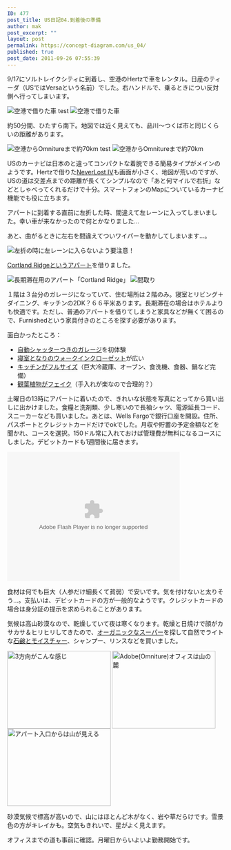 ```yaml
---
ID: 477
post_title: US日記04.到着後の準備
author: mak
post_excerpt: ""
layout: post
permalink: https://concept-diagram.com/us_04/
published: true
post_date: 2011-09-26 07:55:39
---
```

9/17にソルトレイクシティに到着し、空港のHertzで車をレンタル。日産のティーダ（USではVersaという名前）でした。右ハンドルで、乗るときについ反対側へ行ってしまいます。

![空港で借りた車](//res.cloudinary.com/mak00s/image/upload/f_auto,c_scale,w_660/v1509983977/2011-09-27-Nissan-Versa_anmmvy.jpg)
test
<img alt="空港で借りた車" sizes="100vw" src="//res.cloudinary.com/mak00s/image/upload/f_auto,w_auto/v1509983977/2011-09-27-Nissan-Versa_anmmvy.jpg" />

約50分間、ひたすら南下。地図では近く見えても、品川～つくば市と同じくらいの距離があります。

![空港からOmnitureまで約70km](//res.cloudinary.com/mak00s/image/upload/v1509984480/2011-09-25-SLC-to-Orem-70km_mdhwiy.png)
test
<img alt="空港からOmnitureまで約70km" sizes="100vw" src="//res.cloudinary.com/mak00s/image/upload/f_auto,w_auto/v1509984480/2011-09-25-SLC-to-Orem-70km_mdhwiy.png" />

USのカーナビは日本のと違ってコンパクトな着脱できる簡易タイプがメインのようです。Hertzで借りた[NeverLost IV](http://www.neverlost.com/neverlostinfo.aspx)も画面が小さく、地図が荒いのですが、USの道は交差点までの距離が長くてシンプルなので「あと何マイルで右折」などとしゃべってくれるだけで十分。スマートフォンのMapについているカーナビ機能でも役に立ちます。

アパートに到着する直前に左折した時、間違えて左レーンに入ってしまいました。幸い車が来なかったので何とかなりました...

あと、曲がるときに左右を間違えてついワイパーを動かしてしまいます...。

![左折の時に左レーンに入らないよう要注意！](//res.cloudinary.com/mak00s/image/upload/v1509984682/2011-09-26-Car-on-Left-Lane_si9a2o.png)

[Cortland Ridgeというアパート](http://www.oakwood.com/furnished-apartments/furnished/US/UT/Orem/prop238.html)を借りました。

![長期滞在用のアパート「Cortland Ridge」](//res.cloudinary.com/mak00s/image/upload/c_scale,w_328/v1509984922/2011-09-18-Cortland-Ridge-Garage_kwnx4q.jpg) ![間取り](//res.cloudinary.com/mak00s/image/upload/v1509985194/2011-09-18-Cortland-Ridge-Layout_kidija.jpg)

１階は３台分のガレージになっていて、住む場所は２階のみ。寝室とリビング＋ダイニング、キッチンの2DK？６６平米あります。長期滞在の場合はホテルよりも快適です。ただし、普通のアパートを借りてしまうと家具などが無くて困るので、Furnishedという家具付きのところを探す必要があります。

面白かったところ：

- <a href="http://www.flickr.com/photos/27261559@N06/6157472852/">自動シャッターつきのガレージ</a>を初体験
- <a href="http://www.flickr.com/photos/27261559@N06/6157481294/">寝室となりのウォークインクローゼット</a>が広い
- <a href="http://www.flickr.com/photos/27261559@N06/6157474992/">キッチンがフルサイズ</a>（巨大冷蔵庫、オーブン、食洗機、食器、鍋など完備）
- <a href="http://www.flickr.com/photos/27261559@N06/6158924171/">観葉植物がフェイク</a>（手入れが楽なので合理的？）

土曜日の13時にアパートに着いたので、きれいな状態を写真にとってから買い出しに出かけました。食糧と洗剤類、少し寒いので長袖シャツ、電源延長コード、スニーカーなども買いました。あとは、Wells Fargoで銀行口座を開設。住所、パスポートとクレジットカードだけでokでした。月収や貯蓄の予定金額などを聞かれ、コースを選択。150ドル常に入れておけば管理費が無料になるコースにしました。デビットカードも1週間後に届きます。

<object width="400" height="300"><param name="flashvars" value="offsite=true&amp;lang=en-us&amp;page_show_url=%2Fphotos%2F27261559%40N06%2Ftags%2Fcortlandridge%2Fshow%2F&amp;page_show_back_url=%2Fphotos%2F27261559%40N06%2Ftags%2Fcortlandridge%2F&amp;user_id=27261559@N06&amp;tags=cortlandridge&amp;jump_to=&amp;start_index=" /><param name="movie" value="https://www.flickr.com/apps/slideshow/show.swf?v=107931" /><param name="allowFullScreen" value="true" /><embed allowfullscreen="allowfullscreen" flashvars="offsite=true&amp;lang=en-us&amp;page_show_url=%2Fphotos%2F27261559%40N06%2Ftags%2Fcortlandridge%2Fshow%2F&amp;page_show_back_url=%2Fphotos%2F27261559%40N06%2Ftags%2Fcortlandridge%2F&amp;user_id=27261559@N06&amp;tags=cortlandridge&amp;jump_to=&amp;start_index=" height="300" src="https://www.flickr.com/apps/slideshow/show.swf?v=107931" type="application/x-shockwave-flash" width="400" /></object>

食材は何でも巨大（人参だけ細長くて貧弱）で安いです。気を付けないと太りそう...。支払いは、デビットカードの方が一般的なようです。クレジットカードの場合は身分証の提示を求められることがあります。

気候は高山砂漠なので、乾燥していて夜は寒くなります。乾燥と日焼けで顔がカサカサ＆ヒリヒリしてきたので、[オーガニックなスーパー](http://www.goodearthnaturalfoods.com/)を探して自然でライトな<a href="http://www.flickr.com/photos/27261559@N06/6181463809/in/photostream">石鹸とモイスチャー</a>、シャンプー、リンスなどを買いました。

<a title="3方向がこんな感じ by mak00s, on Flickr" href="http://www.flickr.com/photos/27261559@N06/6177864283/"><img src="https://farm7.static.flickr.com/6180/6177864283_d1a897df24_m.jpg" alt="3方向がこんな感じ" width="240" height="180" align="left" /></a><a title="Adobe(Omniture)オフィスは山の麓 by mak00s, on Flickr" href="http://www.flickr.com/photos/27261559@N06/6160988509/"><img src="https://farm7.static.flickr.com/6169/6160988509_74729a0850_m.jpg" alt="Adobe(Omniture)オフィスは山の麓" width="240" height="180" /></a> <a title="アパート入口からは山が見える by mak00s, on Flickr" href="http://www.flickr.com/photos/27261559@N06/6160986051/"><img src="https://farm7.static.flickr.com/6169/6160986051_be13325448_m.jpg" alt="アパート入口からは山が見える" width="240" height="180" /></a>

砂漠気候で標高が高いので、山にはほとんど木がなく、岩や草だらけです。雪景色の方がキレイかも。空気もきれいで、星がよく見えます。

オフィスまでの道も事前に確認。月曜日からいよいよ勤務開始です。